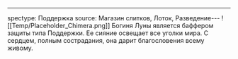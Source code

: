 ---
spectype: Поддержка
source: Магазин слитков, Лоток, Разведение---
![[Temp/Placeholder_Chimera.png]]
Богиня Луны является баффером защиты типа Поддержки. Ее сияние освещает все уголки мира. С сердцем, полным сострадания, она дарит благословения всему живому.
